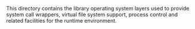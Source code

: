 This directory contains the library operating system layers used to provide
system call wrappers, virtual file system support, process control and related
facilities for the runtime environment.
